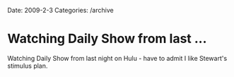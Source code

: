 Date: 2009-2-3
Categories: /archive

# Watching Daily Show from last ...

Watching Daily Show from last night on Hulu - have to admit I like Stewart's stimulus plan.
